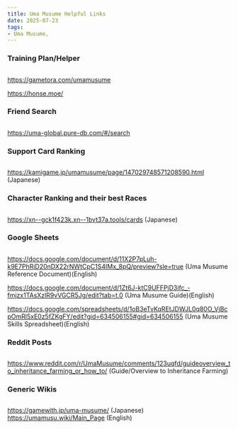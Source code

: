 ```yaml
---
title: Uma Musume Helpful Links
date: 2025-07-23
tags:
- Uma Musume,
---
```

### Training Plan/Helper ###
##
https://gametora.com/umamusume

https://honse.moe/

### Friend Search ###
##
https://uma-global.pure-db.com/#/search

### Support Card Ranking ###
##
https://kamigame.jp/umamusume/page/147029748571208590.html (Japanese)

### Character Ranking and their best Races ###
##
https://xn--gck1f423k.xn--1bvt37a.tools/cards (Japanese)


### Google Sheets ###
##
https://docs.google.com/document/d/11X2P7pLuh-k9E7PhRiD20nDX22rNWtCpC1S4IMx_8pQ/preview?sle=true (Uma Musume Reference Document)(English)

https://docs.google.com/document/d/1Zt6J-ktC9UFFPjD3ifc_-fmjzx1TAsXzlR9vVGCR5Jg/edit?tab=t.0 (Uma Musume Guide)(English)

https://docs.google.com/spreadsheets/d/1oB3eTvKqREtJDWJL0q80O_VjBcpOmRl5xE0z5fZKgFY/edit?gid=634506155#gid=634506155 (Uma Musume Skills Spreadsheet)(English)

### Reddit Posts ###
##
https://www.reddit.com/r/UmaMusume/comments/123uqfd/guideoverview_to_inheritance_farming_or_how_to/ (Guide/Overview to Inheritance Farming)

### Generic Wikis ###
##
https://gamewith.jp/uma-musume/ (Japanese)
https://umamusu.wiki/Main_Page (English)
